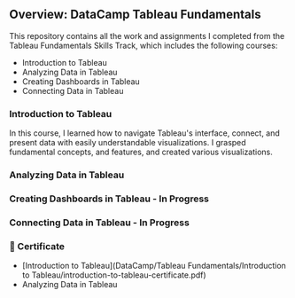 ## Overview: DataCamp Tableau Fundamentals
This repository contains all the work and assignments I completed from the Tableau Fundamentals Skills Track, which includes the following courses:

- Introduction to Tableau
- Analyzing Data in Tableau
- Creating Dashboards in Tableau
- Connecting Data in Tableau

### Introduction to Tableau
In this course, I learned how to navigate Tableau's interface, connect, and present data with easily understandable visualizations. I grasped fundamental concepts, and features, and created various visualizations.

### Analyzing Data in Tableau

### Creating Dashboards in Tableau - In Progress

### Connecting Data in Tableau - In Progress
  
### 📃 Certificate
- [Introduction to Tableau](DataCamp/Tableau Fundamentals/Introduction to Tableau/introduction-to-tableau-certificate.pdf)
- Analyzing Data in Tableau
